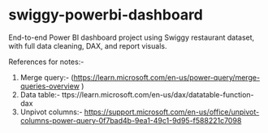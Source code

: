 # swiggy-powerbi-dashboard
End-to-end Power BI dashboard project using Swiggy restaurant dataset, with full data cleaning, DAX, and report visuals.




References for notes:- 

1. Merge query:- (https://learn.microsoft.com/en-us/power-query/merge-queries-overview )
3. Data table:-  ttps://learn.microsoft.com/en-us/dax/datatable-function-dax
4. Unpivot columns:- https://support.microsoft.com/en-us/office/unpivot-columns-power-query-0f7bad4b-9ea1-49c1-9d95-f588221c7098
